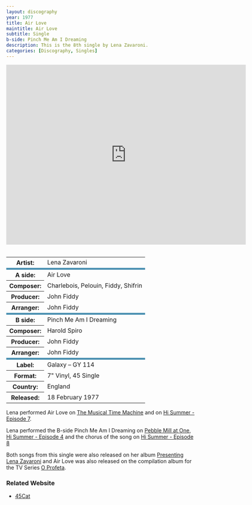 ```yaml
---
layout: discography
year: 1977
title: Air Love
maintitle: Air Love
subtitle: Single
b-side: Pinch Me Am I Dreaming
description: This is the 8th single by Lena Zavaroni.
categories: [Discography, Singles]
---
```


<div class="responsive-video"><iframe width="640px" height="480px" src="https://www.youtube.com/embed/?playlist=2uWtecHKHRw,XTaSIoMmddg" frameborder="0" allow="accelerometer; autoplay; clipboard-write; encrypted-media; gyroscope; picture-in-picture" allowfullscreen></iframe></div>
<br />
<table>
<tr><th>Artist:</th><td>Lena Zavaroni</td></tr>
<tr class="split"><th>A side:</th><td>Air Love</td></tr>
<tr><th>Composer:</th><td>Charlebois, Pelouin, Fiddy, Shifrin</td></tr>
<tr><th>Producer:</th><td>John Fiddy</td></tr>
<tr><th>Arranger:</th><td>John Fiddy</td></tr>
<tr class="split"><th>B side:</th><td>Pinch Me Am I Dreaming</td></tr>
<tr><th>Composer:</th><td>Harold Spiro</td></tr>
<tr><th>Producer:</th><td>John Fiddy</td></tr>
<tr><th>Arranger:</th><td>John Fiddy</td></tr>
<tr class="split"><th>Label:</th><td>Galaxy – GY 114</td></tr>
<tr><th>Format:</th><td>7" Vinyl, 45 Single</td></tr>
<tr><th>Country:</th><td>England</td></tr>
<tr><th>Released:</th><td>18 February 1977</td></tr>
</table>

Lena performed Air Love on [The Musical Time Machine](/bbc%20one/1977/02/15/the-musical-time-machine.html) and on [Hi Summer - Episode 7](/television/london%20weekend%20television/1977/08/28/hi-summer.html).

Lena performed the B-side Pinch Me Am I Dreaming on [Pebble Mill at One](/bbc%20one/1977/03/11/pebble-mill-at-one.html), [Hi Summer - Episode 4](/television/london%20weekend%20television/1977/08/07/hi-summer.html) and the chorus of the song on [Hi Summer - Episode 8](/television/london%20weekend%20television/1977/09/04/hi-summer.html)

Both songs from this single were also released on her album [Presenting Lena Zavaroni](/discography/albums/03-presenting-lena-zavaroni) and Air Love was also released on the compilation album for the TV Series [O Profeta](http://127.0.0.1:4000/discography/albums/o-profeta-internacional).

### Related Website
* [45Cat](http://www.45cat.com/record/gy114)

<style>
.split {border-top: solid 5px #4B90B1;}
</style>

